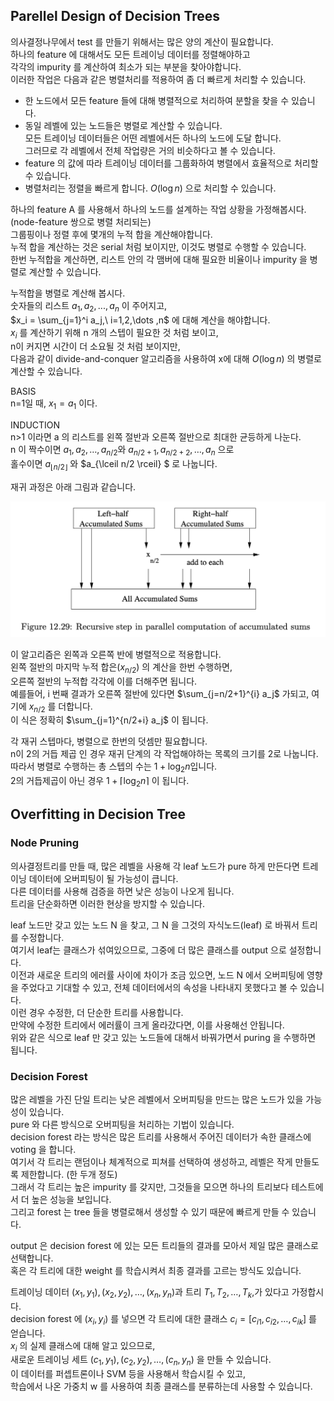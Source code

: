 ## Parellel Design of Decision Trees

의사결정나무에서 test 를 만들기 위해서는 많은 양의 계산이 필요합니다.  
하나의 feature 에 대해서도 모든 트레이닝 데이터를 정렬해야하고  
각각의 impurity 를 계산하여 최소가 되는 부분을 찾아야합니다.  
이러한 작업은 다음과 같은 병렬처리를 적용하여 좀 더 빠르게 처리할 수 있습니다.

- 한 노드에서 모든 feature 들에 대해 병렬적으로 처리하여 분할을 찾을 수 있습니다. 
- 동일 레벨에 있는 노드들은 병렬로 계산할 수 있습니다.  
  모든 트레이닝 데이터들은 어떤 레벨에서든 하나의 노드에 도달 합니다.  
  그러므로 각 레벨에서 전체 작업량은 거의 비슷하다고 볼 수 있습니다. 
- feature 의 값에 따라 트레이닝 데이터를 그룹화하여 병렬에서 효율적으로 처리할 수 있습니다.
- 병렬처리는 정렬을 빠르게 합니다. $O(\log n)$ 으로 처리할 수 있습니다.

하나의 feature A 를 사용해서 하나의 노드를 설계하는 작업 상황을 가정해봅시다. (node-feature 쌍으로 병렬 처리되는)  
그룹핑이나 정렬 후에 몇개의 누적 합을 계산해야합니다.  
누적 합을 계산하는 것은 serial 처럼 보이지만, 이것도 병렬로 수행할 수 있습니다.  
한번 누적합을 계산하면, 리스트 안의 각 맴버에 대해 필요한 비율이나 impurity 을 병렬로 계산할 수 있습니다.

누적합을 병렬로 계산해 봅시다.  
숫자들의 리스트  $a_1,a_2,...,a_n$ 이 주어지고,   
$x_i = \sum_{j=1}^i a_j,\ i=1,2,\dots ,n$ 에 대해 계산을 해야합니다.   
$x_i$ 를 계산하기 위해 n 개의 스텝이 필요한 것 처럼 보이고,  
n이 커지면 시간이 더 소요될 것 처럼 보이지만,   
다음과 같이 divide-and-conquer 알고리즘을 사용하여 x에 대해 $O(\log n)$ 의 병렬로 계산할 수 있습니다. 

BASIS  
n=1일 때, $x_1=a_1$ 이다.

INDUCTION   
n>1 이라면 a 의 리스트를 왼쪽 절반과 오른쪽 절반으로 최대한 균등하게 나눈다.  
n 이 짝수이면 $a_1,a_2,\dots,a_{n/2}$와 $a_{n/2+1},a_{n/2+2},\dots , a_n$ 으로  
홀수이면 $a_{\lfloor n/2 \rfloor}$ 와 $a_{\lceil n/2 \rceil}  $ 로 나눕니다.

재귀 과정은 아래 그림과 같습니다. 

<img src="12.Large-Scale Machine Learning.assets/image-20200730110457373.png" alt="image-20200730110457373" style="zoom:50%;" />

이 알고리즘은 왼쪽과 오른쪽 반에 병렬적으로 적용합니다.  
왼쪽 절반의 마지막 누적 합은($x_{n/2}$) 의 계산을 한번 수행하면,   
오른쪽 절반의 누적합 각각에 이를 더해주면 됩니다.   
예를들어, i 번째 결과가 오른쪽 절반에 있다면 $\sum_{j=n/2+1}^{i} a_j$ 가되고, 여기에 $x_{n/2}$ 를 더합니다.   
이 식은  정확히 $\sum_{j=1}^{n/2+i} a_j$  이 됩니다.

각 재귀 스텝마다, 병렬으로 한번의 덧셈만 필요합니다.  
n이 2의 거듭 제곱 인 경우 재귀 단계의 각 작업해야하는 목록의 크기를 2로 나눕니다.   
따라서 병렬로 수행하는 총 스텝의 수는 $1+ \log_2 n$입니다.  
2의 거듭제곱이 아닌 경우 $1+  \lceil \log_2 n \rceil$ 이 됩니다.



## Overfitting in Decision Tree

### Node Pruning

의사결정트리를 만들 때, 많은 레벨을 사용해 각 leaf 노드가 pure 하게 만든다면 트레이닝 데이터에 오버피팅이 될 가능성이 큽니다.  
다른 데이터를 사용해 검증을 하면 낮은 성능이 나오게 됩니다.  
트리을 단순화하면 이러한 현상을 방지할 수 있습니다.

leaf 노드만 갖고 있는 노드 N 을 찾고, 그 N 을 그것의 자식노드(leaf) 로 바꿔서 트리를 수정합니다.   
여기서 leaf는 클래스가 섞여있으므로, 그중에 더 많은 클래스를 output 으로 설정합니다.  
이전과 새로운 트리의 에러률 사이에 차이가 조금 있으면, 노드 N 에서 오버피팅에 영향을 주었다고 기대할 수 있고, 전체 데이터에서의 속성을 나타내지 못했다고 볼 수 있습니다.  
이런 경우 수정한, 더 단순한 트리를 사용합니다.  
만약에 수정한 트리에서 에러률이 크게 올라갔다면, 이를 사용해선 안됩니다.  
위와 같은 식으로 leaf 만 갖고 있는 노드들에 대해서 바꿔가면서 puring 을 수행하면 됩니다.

### Decision Forest

많은 레벨을 가진 단일 트리는 낮은 레벨에서 오버피팅을 만드는 많은 노드가 있을 가능성이 있습니다.  
pure 와 다른 방식으로 오버피팅을 처리하는 기법이 있습니다.  
decision forest 라는 방식은 많은 트리를 사용해서 주어진 데이터가 속한 클래스에 voting 을 합니다.  
여기서 각 트리는 랜덤이나 체계적으로 피쳐를 선택하여 생성하고, 레벨은 작게 만들도록 제한합니다. (한 두개 정도)  
그래서 각 트리는 높은 impurity 를 갖지만, 그것들을 모으면 하나의 트리보다 테스트에서 더 높은 성능을 보입니다.  
그리고 forest 는 tree 들을 병렬로해서 생성할 수 있기 때문에 빠르게 만들 수 있습니다.

output 은 decision forest 에 있는 모든 트리들의 결과를 모아서 제일 많은 클래스로 선택합니다.  
혹은 각 트리에 대한 weight 를 학습시켜서 최종 결과를 고르는 방식도 있습니다.  

트레이닝 데이터 $(x_1, y_1), (x_2, y_2),\dots, (x_n, y_n)$과 트리 $T_1, T_2, \dots,T_k$,가 있다고 가정합시다.  
decision forest 에 $(x_i, y_i)$ 를 넣으면 각 트리에 대한 클래스 $c_i = [c_{i1}, c_{i2},\dots, c_{ik}]$ 를 얻습니다.  
$x_i$ 의 실제 클래스에 대해 알고 있으므로,  
새로운 트레이닝 세트 $(c_1, y_1), (c_2, y_2),\dots , (c_n, y_n)$ 을 만들 수 있습니다.   
이 데이터를 퍼셉트론이나 SVM 등을 사용해서 학습시킬 수 있고,  
학습에서 나온 가중치 w 를 사용하여 최종 클래스를 분류하는데 사용할 수 있습니다.